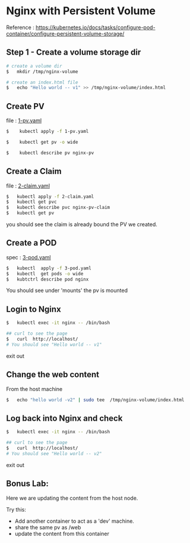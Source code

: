 # Nginx with Persistent Volume

Reference : https://kubernetes.io/docs/tasks/configure-pod-container/configure-persistent-volume-storage/

## Step 1 - Create a volume storage dir

```bash
# create a volume dir
$   mkdir /tmp/nginx-volume

# create an index.html file
$   echo "Hello world -- v1" >> /tmp/nginx-volume/index.html

```

## Create PV

file : [1-pv.yaml](1-pv.yaml)

```bash
$    kubectl apply -f 1-pv.yaml

$    kubectl get pv -o wide

$    kubectl describe pv nginx-pv
```

## Create a Claim

file : [2-claim.yaml](2-claim.yaml)

```bash
$   kubectl apply -f 2-claim.yaml
$   kubectl get pvc
$   kubectl describe pvc nginx-pv-claim
$   kubectl get pv
```

you should see the claim is already bound the PV we created.

## Create a POD

spec : [3-pod.yaml](3-pod.yaml)

```bash
$   kubectl  apply -f 3-pod.yaml
$   kubectl  get pods -o wide
$   kubtctrl describe pod nginx
```

You should see under 'mounts' the pv is mounted

## Login to Nginx

```bash
$   kubectl exec -it nginx -- /bin/bash

## curl to see the page
$   curl  http://localhost/
# You should see "Hello world -- v1"
```

exit out

## Change the web content

From the host machine

```bash
$   echo "hello world -v2" | sudo tee  /tmp/nginx-volume/index.html
```

## Log back into Nginx and check

```bash
$   kubectl exec -it nginx -- /bin/bash

## curl to see the page
$   curl  http://localhost/
# You should see "Hello world -- v2"
```

exit out

## Bonus Lab:

Here we are updating the content from the host node. 

Try this:

- Add another container to act as a 'dev' machine.  
- share the same pv as /web
- update the content from this container

